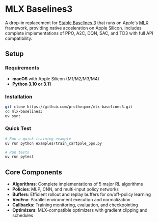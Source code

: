 # MLX Baselines3

A drop-in replacement for [Stable Baselines 3](https://stable-baselines3.readthedocs.io/) that runs on Apple's [MLX](https://ml-explore.github.io/mlx/build/html/index.html) framework, providing native acceleration on Apple Silicon. Includes complete implementations of PPO, A2C, DQN, SAC, and TD3 with full API compatibility.

## Setup

### Requirements
- **macOS** with Apple Silicon (M1/M2/M3/M4)
- **Python 3.10 or 3.11**

### Installation
```bash
git clone https://github.com/pruthvipmr/mlx-baselines3.git
cd mlx-baselines3
uv sync
```

### Quick Test
```bash
# Run a quick training example
uv run python examples/train_cartpole_ppo.py

# Run tests
uv run pytest
```

## Core Components
- **Algorithms**: Complete implementations of 5 major RL algorithms
- **Policies**: MLP, CNN, and multi-input policy networks
- **Buffers**: Efficient rollout and replay buffers for on/off-policy learning
- **VecEnv**: Parallel environment execution and normalization
- **Callbacks**: Training monitoring, evaluation, and checkpointing
- **Optimizers**: MLX-compatible optimizers with gradient clipping and schedules
